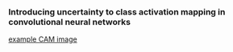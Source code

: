 ### Introducing uncertainty to class activation mapping in convolutional neural networks
[example CAM image](images/example.png)